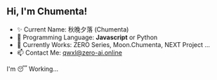 ## Hi, I'm Chumenta!

- ✨ Current Name: 秋晚夕落 (Chumenta)
- 🤔 Programming Language: **Javascript** or Python
- 🔭 Currently Works: ZERO Series, Moon.Chumenta, NEXT Project ...
- 📫 Contact Me: qwxl@zero-ai.online

I'm 😴 Working...

<!--
**QWXL/QWXL** is a ✨ _special_ ✨ repository because its `README.md` (this file) appears on your GitHub profile.

Here are some ideas to get you started:

- 🔭 I’m currently working on ...
- 🌱 I’m currently learning ...
- 👯 I’m looking to collaborate on ...
- 🤔 I’m looking for help with ...
- 💬 Ask me about ...
- 📫 How to reach me: ...
- 😄 Pronouns: ...
- ⚡ Fun fact: ...
-->
